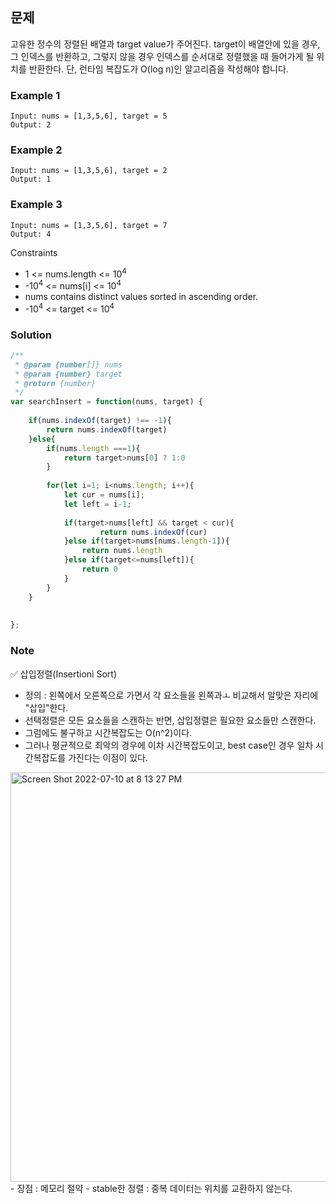 ## 문제

고유한 정수의 정렬된 배열과 target value가 주어진다. 
target이 배열안에 있을 경우, 그 인덱스를 반환하고, 그렇지 않을 경우 인덱스를 순서대로 정렬했을 때 들어가게 될 위치를 반환한다.
단, 런타임 복잡도가 O(log n)인 알고리즘을 작성해야 합니다.

### Example 1
```
Input: nums = [1,3,5,6], target = 5
Output: 2
```

### Example 2
```
Input: nums = [1,3,5,6], target = 2
Output: 1
```

### Example 3
```
Input: nums = [1,3,5,6], target = 7
Output: 4
```

Constraints
- 1 <= nums.length <= 10<sup>4</sup>
- -10<sup>4</sup> <= nums[i] <= 10<sup>4</sup>
- nums contains distinct values sorted in ascending order.
- -10<sup>4</sup> <= target <= 10<sup>4</sup>

### Solution

```javascript
/**
 * @param {number[]} nums
 * @param {number} target
 * @return {number}
 */
var searchInsert = function(nums, target) {
    
    if(nums.indexOf(target) !== -1){
        return nums.indexOf(target)
    }else{
        if(nums.length ===1){
            return target>nums[0] ? 1:0
        }
        
        for(let i=1; i<nums.length; i++){
            let cur = nums[i];
            let left = i-1;
            
            if(target>nums[left] && target < cur){
                    return nums.indexOf(cur)
            }else if(target>nums[nums.length-1]){
                return nums.length
            }else if(target<=nums[left]){
                return 0
            }
        }
    }
    
    
};
```

### Note
✅ 삽입정렬(Insertioni Sort)
- 정의 : 왼쪽에서 오른쪽으로 가면서 각 요소들을 왼쪽과ㅗ 비교해서 알맞은 자리에 "삽입"한다.
- 선택정렬은 모든 요소들을 스캔하는 반면, 삽입정렬은 필요한 요소들만 스캔한다. 
- 그럼에도 불구하고 시간복잡도는 O(n^2)이다.
- 그러나 평균적으로 최악의 경우에 이차 시간복잡도이고, best case인 경우 일차 시간복잡도를 가진다는 이점이 있다.
<img width="655" alt="Screen Shot 2022-07-10 at 8 13 27 PM" src="https://user-images.githubusercontent.com/88074487/178142519-bdf8a8b8-7a64-4b9b-9be4-b049760f9592.png">
- 장점 : 메모리 절약
- stable한 정렬 : 중복 데이터는 위치를 교환하지 않는다.
